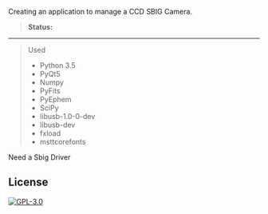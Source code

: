 Creating an application to manage a CCD SBIG Camera.

> **Status:** 

-----

> Used
> - Python 3.5
> - PyQt5
> - Numpy
> - PyFits
> - PyEphem
> - SciPy
> - libusb-1.0-0-dev 
> - libusb-dev
> - fxload
> - msttcorefonts

Need a Sbig Driver


## License

[![GPL-3.0](https://www.gnu.org/graphics/gplv3-127x51.png)](https://www.gnu.org/licenses/quick-guide-gplv3.html)
